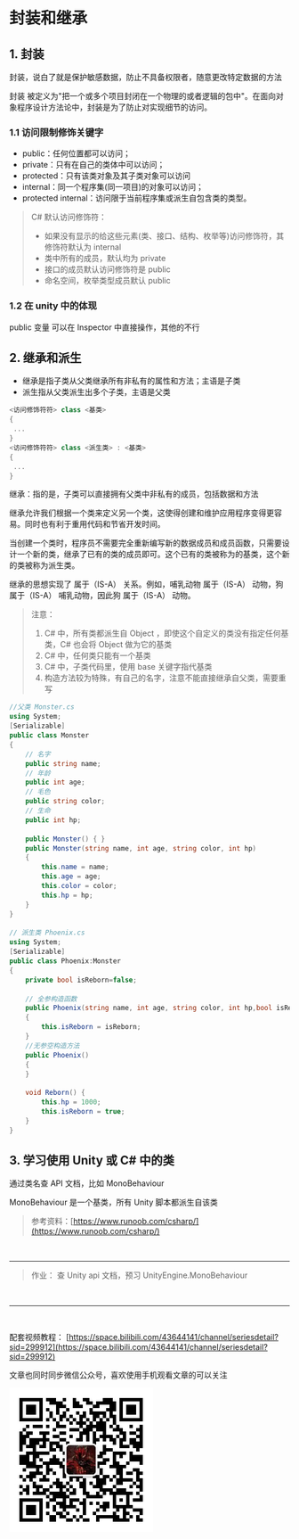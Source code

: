 # 封装和继承

## 1. 封装

封装，说白了就是保护敏感数据，防止不具备权限者，随意更改特定数据的方法

封装 被定义为"把一个或多个项目封闭在一个物理的或者逻辑的包中"。在面向对象程序设计方法论中，封装是为了防止对实现细节的访问。

### 1.1 访问限制修饰关键字

- public：任何位置都可以访问；
- private：只有在自己的类体中可以访问；
- protected：只有该类对象及其子类对象可以访问
- internal：同一个程序集(同一项目)的对象可以访问；
- protected internal：访问限于当前程序集或派生自包含类的类型。

> C# 默认访问修饰符：
>
> - 如果没有显示的给这些元素(类、接口、结构、枚举等)访问修饰符，其修饰符默认为 internal
> - 类中所有的成员，默认均为 private
> - 接口的成员默认访问修饰符是 public
> - 命名空间，枚举类型成员默认 public

### 1.2 在 unity 中的体现

public 变量 可以在 Inspector 中直接操作，其他的不行

## 2. 继承和派生

- 继承是指子类从父类继承所有非私有的属性和方法；主语是子类
- 派生指从父类派生出多个子类，主语是父类

```C#
<访问修饰符符> class <基类>
{
 ...
}
<访问修饰符符> class <派生类> : <基类>
{
 ...
}
```

继承：指的是，子类可以直接拥有父类中非私有的成员，包括数据和方法

继承允许我们根据一个类来定义另一个类，这使得创建和维护应用程序变得更容易。同时也有利于重用代码和节省开发时间。

当创建一个类时，程序员不需要完全重新编写新的数据成员和成员函数，只需要设计一个新的类，继承了已有的类的成员即可。这个已有的类被称为的基类，这个新的类被称为派生类。

继承的思想实现了 属于（IS-A） 关系。例如，哺乳动物 属于（IS-A） 动物，狗 属于（IS-A） 哺乳动物，因此狗 属于（IS-A） 动物。

> 注意：
>
> 1. C# 中，所有类都派生自 Object ，即使这个自定义的类没有指定任何基类，C# 也会将 Object 做为它的基类
> 2. C# 中，任何类只能有一个基类
> 3. C# 中，子类代码里，使用 base 关键字指代基类
> 4. 构造方法较为特殊，有自己的名字，注意不能直接继承自父类，需要重写

```C#
//父类 Monster.cs
using System;
[Serializable]
public class Monster
{
    // 名字
    public string name;
    // 年龄
    public int age;
    // 毛色
    public string color;
    // 生命
    public int hp;

    public Monster() { }
    public Monster(string name, int age, string color, int hp)
    {
        this.name = name;
        this.age = age;
        this.color = color;
        this.hp = hp;
    }
}

// 派生类 Phoenix.cs
using System;
[Serializable]
public class Phoenix:Monster
{
    private bool isReborn=false;

    // 全参构造函数
    public Phoenix(string name, int age, string color, int hp,bool isReborn) : base(name, age, color, hp)
    {
        this.isReborn = isReborn;
    }
    //无参空构造方法
    public Phoenix()
    {
    }

    void Reborn() {
        this.hp = 1000;
        this.isReborn = true;
    }
}

```

## 3. 学习使用 Unity 或 C# 中的类

通过类名查 API 文档，比如 MonoBehaviour

MonoBehaviour 是一个基类，所有 Unity 脚本都派生自该类

> 参考资料：[https://www.runoob.com/csharp/](https://www.runoob.com/csharp/)

<br>

<hr>

> 作业：
> 查 Unity api 文档，预习 UnityEngine.MonoBehaviour

<br>

<hr>
<br>

配套视频教程：
[https://space.bilibili.com/43644141/channel/seriesdetail?sid=299912](https://space.bilibili.com/43644141/channel/seriesdetail?sid=299912)

文章也同时同步微信公众号，喜欢使用手机观看文章的可以关注

![](../../imgs/微信公众号二维码.jpg)
